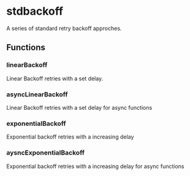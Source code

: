 # stdbackoff

A series of standard retry backoff approches.

## Functions

### linearBackoff

Linear Backoff retries with a set delay.

### asyncLinearBackoff

Linear Backoff retries with a set delay for async functions

### exponentialBackoff

Exponential backoff retries with a increasing delay

### aysncExponentialBackoff

Exponential backoff retries with a increasing delay for async functions

